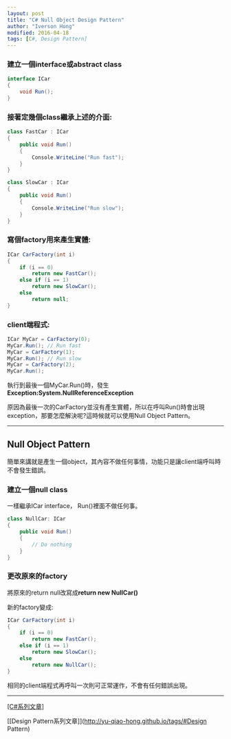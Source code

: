 ```yaml
---
layout: post
title: "C# Null Object Design Pattern"
author: "Iverson Hong"
modified: 2016-04-18
tags: [C#, Design Pattern]
---
```


### 建立一個interface或abstract class ###

~~~csharp
interface ICar
{
    void Run();
}
~~~

### 接著定幾個class繼承上述的介面: ###

~~~csharp
class FastCar : ICar
{
    public void Run()
    {
        Console.WriteLine("Run fast");
    }
}
~~~

~~~csharp
class SlowCar : ICar
{
    public void Run()
    {
        Console.WriteLine("Run slow");
    }
}
~~~

### 寫個factory用來產生實體: ###

~~~csharp
ICar CarFactory(int i)
{
    if (i == 0)
        return new FastCar();
    else if (i == 1)
        return new SlowCar();
    else
        return null;
}
~~~

### client端程式: ###

~~~csharp
ICar MyCar = CarFactory(0);
MyCar.Run(); // Run fast
MyCar = CarFactory(1);
MyCar.Run(); // Run slow
MyCar = CarFactory(2);
MyCar.Run();
~~~

執行到最後一個MyCar.Run()時，發生**Exception:System.NullReferenceException**

原因為最後一次的CarFactory並沒有產生實體，所以在呼叫Run()時會出現exception，那要怎麼解決呢?這時候就可以使用Null Object Pattern。

----------

## Null Object Pattern ##

簡單來講就是產生一個object，其內容不做任何事情，功能只是讓client端呼叫時不會發生錯誤。

### 建立一個null class ###

一樣繼承ICar interface， Run()裡面不做任何事。

~~~csharp
class NullCar: ICar
{
    public void Run()
    {
        // Do nothing
    }
}
~~~

### 更改原來的factory ###

將原來的return null改寫成**return new NullCar()**

新的factory變成:

~~~csharp
ICar CarFactory(int i)
{
    if (i == 0)
        return new FastCar();
    else if (i == 1)
        return new SlowCar();
    else
        return new NullCar();
}
~~~

相同的client端程式再呼叫一次則可正常運作，不會有任何錯誤出現。

----------

[[C#系列文章]](http://yu-qiao-hong.github.io/tags/#C#)

[[Design Pattern系列文章]](http://yu-qiao-hong.github.io/tags/#Design Pattern)